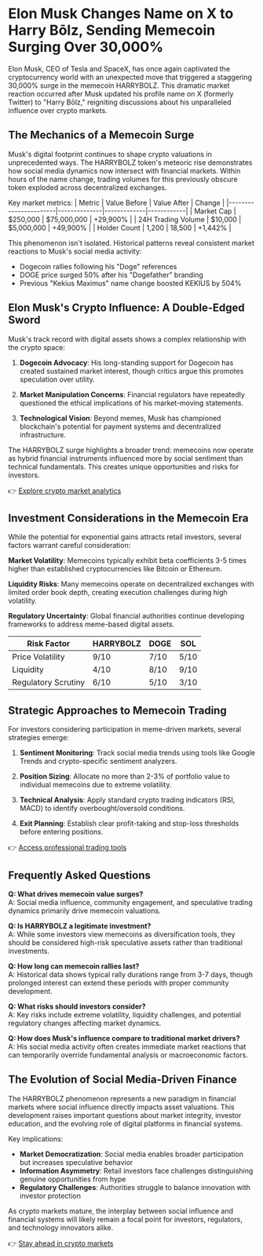 # Elon Musk Changes Name on X to Harry Bōlz, Sending Memecoin Surging Over 30,000%

Elon Musk, CEO of Tesla and SpaceX, has once again captivated the cryptocurrency world with an unexpected move that triggered a staggering 30,000% surge in the memecoin HARRYBOLZ. This dramatic market reaction occurred after Musk updated his profile name on X (formerly Twitter) to "Harry Bōlz," reigniting discussions about his unparalleled influence over crypto markets.

## The Mechanics of a Memecoin Surge

Musk's digital footprint continues to shape crypto valuations in unprecedented ways. The HARRYBOLZ token's meteoric rise demonstrates how social media dynamics now intersect with financial markets. Within hours of the name change, trading volumes for this previously obscure token exploded across decentralized exchanges.

Key market metrics:
| Metric                | Value Before | Value After | Change     |
|-----------------------|--------------|-------------|------------|
| Market Cap            | $250,000     | $75,000,000 | +29,900%   |
| 24H Trading Volume    | $10,000      | $5,000,000  | +49,900%   |
| Holder Count          | 1,200        | 18,500      | +1,442%    |

This phenomenon isn't isolated. Historical patterns reveal consistent market reactions to Musk's social media activity:
- Dogecoin rallies following his "Doge" references
- DOGE price surged 50% after his "Dogefather" branding
- Previous "Kekius Maximus" name change boosted KEKIUS by 504%

## Elon Musk's Crypto Influence: A Double-Edged Sword

Musk's track record with digital assets shows a complex relationship with the crypto space:

1. **Dogecoin Advocacy**: His long-standing support for Dogecoin has created sustained market interest, though critics argue this promotes speculation over utility.

2. **Market Manipulation Concerns**: Financial regulators have repeatedly questioned the ethical implications of his market-moving statements.

3. **Technological Vision**: Beyond memes, Musk has championed blockchain's potential for payment systems and decentralized infrastructure.

The HARRYBOLZ surge highlights a broader trend: memecoins now operate as hybrid financial instruments influenced more by social sentiment than technical fundamentals. This creates unique opportunities and risks for investors.

👉 [Explore crypto market analytics](https://bit.ly/okx-bonus)

## Investment Considerations in the Memecoin Era

While the potential for exponential gains attracts retail investors, several factors warrant careful consideration:

**Market Volatility**: Memecoins typically exhibit beta coefficients 3-5 times higher than established cryptocurrencies like Bitcoin or Ethereum.

**Liquidity Risks**: Many memecoins operate on decentralized exchanges with limited order book depth, creating execution challenges during high volatility.

**Regulatory Uncertainty**: Global financial authorities continue developing frameworks to address meme-based digital assets.

| Risk Factor        | HARRYBOLZ | DOGE | SOL |
|--------------------|-----------|------|-----|
| Price Volatility   | 9/10      | 7/10 | 5/10|
| Liquidity          | 4/10      | 8/10 | 9/10|
| Regulatory Scrutiny| 6/10      | 5/10 | 3/10|

## Strategic Approaches to Memecoin Trading

For investors considering participation in meme-driven markets, several strategies emerge:

1. **Sentiment Monitoring**: Track social media trends using tools like Google Trends and crypto-specific sentiment analyzers.

2. **Position Sizing**: Allocate no more than 2-3% of portfolio value to individual memecoins due to extreme volatility.

3. **Technical Analysis**: Apply standard crypto trading indicators (RSI, MACD) to identify overbought/oversold conditions.

4. **Exit Planning**: Establish clear profit-taking and stop-loss thresholds before entering positions.

👉 [Access professional trading tools](https://bit.ly/okx-bonus)

## Frequently Asked Questions

**Q: What drives memecoin value surges?**  
A: Social media influence, community engagement, and speculative trading dynamics primarily drive memecoin valuations.

**Q: Is HARRYBOLZ a legitimate investment?**  
A: While some investors view memecoins as diversification tools, they should be considered high-risk speculative assets rather than traditional investments.

**Q: How long can memecoin rallies last?**  
A: Historical data shows typical rally durations range from 3-7 days, though prolonged interest can extend these periods with proper community development.

**Q: What risks should investors consider?**  
A: Key risks include extreme volatility, liquidity challenges, and potential regulatory changes affecting market dynamics.

**Q: How does Musk's influence compare to traditional market drivers?**  
A: His social media activity often creates immediate market reactions that can temporarily override fundamental analysis or macroeconomic factors.

## The Evolution of Social Media-Driven Finance

The HARRYBOLZ phenomenon represents a new paradigm in financial markets where social influence directly impacts asset valuations. This development raises important questions about market integrity, investor education, and the evolving role of digital platforms in financial systems.

Key implications:
- **Market Democratization**: Social media enables broader participation but increases speculative behavior
- **Information Asymmetry**: Retail investors face challenges distinguishing genuine opportunities from hype
- **Regulatory Challenges**: Authorities struggle to balance innovation with investor protection

As crypto markets mature, the interplay between social influence and financial systems will likely remain a focal point for investors, regulators, and technology innovators alike.

👉 [Stay ahead in crypto markets](https://bit.ly/okx-bonus)
